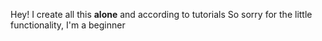 Hey! I create all this **alone** and according to tutorials
So sorry for the little functionality, I'm a beginner
